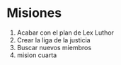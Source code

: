 # Misiones

1. Acabar con el plan de Lex Luthor
2. Crear la liga de la justicia
3. Buscar nuevos miembros
4. mision cuarta
